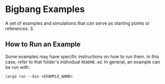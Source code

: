 # Bigbang Examples

A set of examples and simulations that can serve as starting points or references.
S
## How to Run an Example
Some examples may have specific instructions on how to run them. In this case, refer to that folder's individual `README.md`. In general, an example can be run with:
```
cargo run --bin <EXAMPLE_NAME>
```